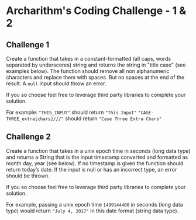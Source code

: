 # Archarithm's Coding Challenge - 1 & 2

## Challenge 1
Create a function that takes in a constant-formatted (all caps, 
words separated by underscores) string and returns the string 
in "title case" (see examples below). The function should remove all non alphanumeric
characters and replace them with spaces. But no spaces at the end
of the result. A `null` input should throw an error.

If you so choose feel free to leverage third party libraries to complete your solution.

For example:
`"THIS_INPUT"` should return `"This Input"`
`"CASE-THREE_extra[chars]///"` should return `"Case Three Extra Chars"`


## Challenge 2
Create a function that takes in a unix epoch time in seconds (long data type) and returns a String 
that is the input timestamp converted and formatted as month day, year (see below). If no timestamp is given the function
should return today’s date. If the input is null or has an incorrect type, an error should be
thrown.

If you so choose feel free to leverage third party libraries to complete your solution.

For example, passing a unix epoch time `1499144400` in seconds (long data type)
would return `"July 4, 2017"` in this date format (string data type).